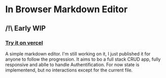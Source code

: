 # In Browser Markdown Editor
## /!\ Early WIP

### [Try it on vercel](https://markdown-editor-6zyuqul9y-mowee59s-projects.vercel.app)

A simple markdown editor. I'm still working on it, I just published it for anyone to follow the progression.
It aims to bo a full stack CRUD app, fully responsive and ablle to handle Authentification.
For now state is implementend, but no interactions except for the current file.
